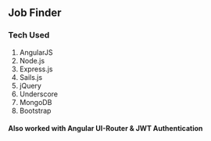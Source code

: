 ## Job Finder

### Tech Used
1. AngularJS
2. Node.js
3. Express.js
4. Sails.js
5. jQuery
6. Underscore
7. MongoDB
8. Bootstrap


#### Also worked with Angular UI-Router & JWT Authentication
